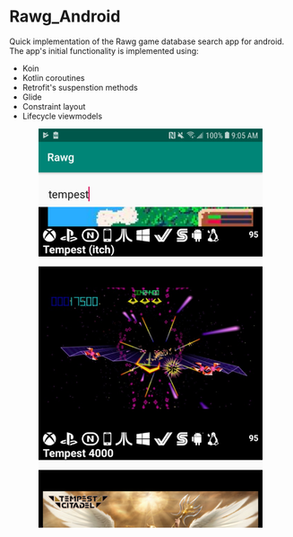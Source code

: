 # Rawg_Android

Quick implementation of the Rawg game database search app for android.
The app's initial functionality is implemented using:

* Koin
* Kotlin coroutines
* Retrofit's suspenstion methods
* Glide
* Constraint layout
* Lifecycle viewmodels

<p align="center">
    <img src="./images/search.png" width="400">
</p>

